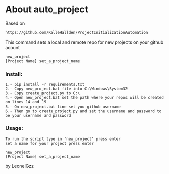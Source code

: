 # About auto_project
Based on 
```CMD
https://github.com/KalleHallden/ProjectInitializationAutomation
```
This command sets a local and remote repo for new projects on your github acount

```CMD
new_project
[Project Name] set_a_project_name
```


### Install: 
```CMD
1.- pip install -r requirements.txt
2.- Copy new_project.bat file into C:\Windows\System32
3.- Copy create_project.py to C:\
4.- Open new_project.bat set the path where your repos will be created on lines 14 and 19
5.- On new_project.bat line set you github username
6.- Then go to create_project.py and set the username and password to be your username and password
```

### Usage:
```CMD
To run the script type in 'new_project' press enter
set a name for your project press enter 
```

```CMD
new_project
[Project Name] set_a_project_name
```
by LeonelGzz